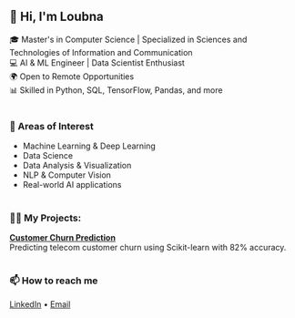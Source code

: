 ## 👋 Hi, I'm Loubna

🎓 Master's in Computer Science | Specialized in Sciences and Technologies of Information and Communication  
💻 AI & ML Engineer | Data Scientist Enthusiast  
🌍 Open to Remote Opportunities  
📊 Skilled in Python, SQL, TensorFlow, Pandas, and more
#
### 🧠 Areas of Interest
- Machine Learning & Deep Learning
- Data Science
- Data Analysis & Visualization
- NLP & Computer Vision
- Real-world AI applications
#
### 👨‍💻 My Projects: 
**[Customer Churn Prediction](https://github.com/Luunaliza/Application-of-Machine-Learning-and-Deep-Learning-in-diagnosis-Covid19)**  
  Predicting telecom customer churn using Scikit-learn with 82% accuracy.


#
### 📫 How to reach me
[LinkedIn](https://www.linkedin.com/in/loubna-merchi) • [Email](mailto:loubnamerchi0525@gmail.com)



